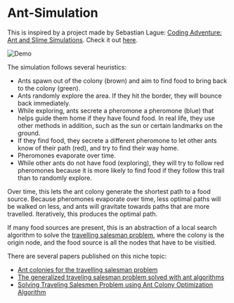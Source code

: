 # Ant-Simulation

This is inspired by a project made by Sebastian Lague: [Coding Adventure: Ant and Slime Simulations](https://www.youtube.com/watch?v=X-iSQQgOd1A&t=322s&ab_channel=SebastianLague). Check it out [here](https://zichenghuang915.github.io/Ant-Simulation/index.html).

![Demo](./images/demo.gif)

The simulation follows several heuristics: 

- Ants spawn out of the colony (brown) and aim to find food to bring back to the colony (green).
- Ants randomly explore the area. If they hit the border, they will bounce back immediately.
- While exploring, ants secrete a pheromone a pheromone (blue) that helps guide them home if they have found food. In real life, they use other methods in addition, such as the sun or certain landmarks on the ground.
- If they find food, they secrete a different pheromone to let other ants know of their path (red), and try to find their way home.
- Pheromones evaporate over time.
- While other ants do not have food (exploring), they will try to follow red pheromones because it is more likely to find food if they follow this trail than to randomly explore.

Over time, this lets the ant colony generate the shortest path to a food source. Because pheromones evaporate over time, less optimal paths will be walked on less, and ants will gravitate towards paths that are more travelled. Iteratively, this produces the optimal path.

If many food sources are present, this is an abstraction of a local search algorithm to solve the [travelling salesman problem](https://en.wikipedia.org/wiki/Travelling_salesman_problem), where the colony is the origin node, and the food source is all the nodes that have to be visitied.

There are several papers published on this niche topic:
- [Ant colonies for the travelling salesman problem](https://www.sciencedirect.com/science/article/abs/pii/S0303264797017085?via%3Dihub)
- [The generalized traveling salesman problem solved with ant algorithms](https://casmodeling.springeropen.com/articles/10.1186/s40294-017-0048-9)
- [Solving Traveling Salesmen Problem using Ant Colony Optimization
Algorithm](https://www.hilarispublisher.com/open-access/solving-traveling-salesmen-problem-using-ant-colony-optimizationalgorithm-2168-9679-1000260.pdf)